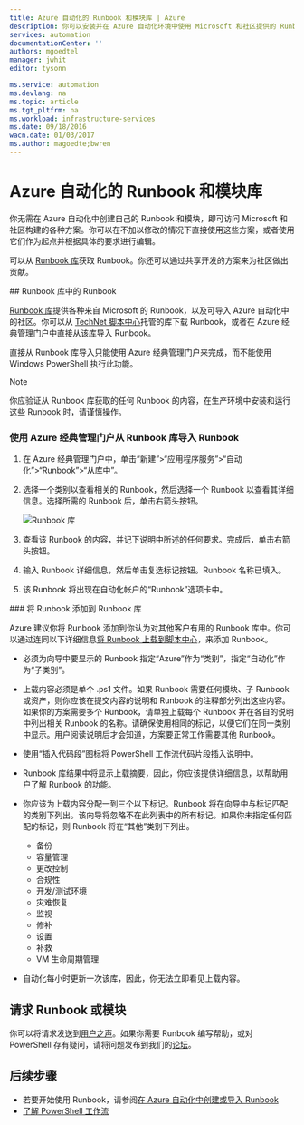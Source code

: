 ```yaml
---
title: Azure 自动化的 Runbook 和模块库 | Azure
description: 你可以安装并在 Azure 自动化环境中使用 Microsoft 和社区提供的 Runbook 与模块。本文介绍如何访问这些资源，以及在库中补充你的 Runbook。
services: automation
documentationCenter: ''
authors: mgoedtel
manager: jwhit
editor: tysonn

ms.service: automation
ms.devlang: na
ms.topic: article
ms.tgt_pltfrm: na
ms.workload: infrastructure-services
ms.date: 09/18/2016
wacn.date: 01/03/2017
ms.author: magoedte;bwren
---
```


# Azure 自动化的 Runbook 和模块库

你无需在 Azure 自动化中创建自己的 Runbook 和模块，即可访问 Microsoft 和社区构建的各种方案。你可以在不加以修改的情况下直接使用这些方案，或者使用它们作为起点并根据具体的要求进行编辑。

可以从 [Runbook 库](#runbooks-in-runbook-gallery)获取 Runbook。你还可以通过共享开发的方案来为社区做出贡献。

##<a name="runbooks-in-runbook-gallery"></a> Runbook 库中的 Runbook

[Runbook 库](http://gallery.technet.microsoft.com/scriptcenter/site/search?f[0].Type=RootCategory&f[0].Value=WindowsAzure&f[1].Type=SubCategory&f[1].Value=WindowsAzure_automation&f[1].Text=Automation)提供各种来自 Microsoft 的 Runbook，以及可导入 Azure 自动化中的社区。你可以从 [TechNet 脚本中心](http://gallery.technet.microsoft.com/)托管的库下载 Runbook，或者在 Azure 经典管理门户中直接从该库导入 Runbook。

直接从 Runbook 库导入只能使用 Azure 经典管理门户来完成，而不能使用 Windows PowerShell 执行此功能。

>[!NOTE]
> 你应验证从 Runbook 库获取的任何 Runbook 的内容，在生产环境中安装和运行这些 Runbook 时，请谨慎操作。

### 使用 Azure 经典管理门户从 Runbook 库导入 Runbook

1. 在 Azure 经典管理门户中，单击“新建”>“应用程序服务”>“自动化”>“Runbook”>“从库中”。
2. 选择一个类别以查看相关的 Runbook，然后选择一个 Runbook 以查看其详细信息。选择所需的 Runbook 后，单击右箭头按钮。

    ![Runbook 库](./media/automation-runbook-gallery/runbook-gallery.png)

3. 查看该 Runbook 的内容，并记下说明中所述的任何要求。完成后，单击右箭头按钮。
4. 输入 Runbook 详细信息，然后单击复选标记按钮。Runbook 名称已填入。
5. 该 Runbook 将出现在自动化帐户的“Runbook”选项卡中。

###<a name="AddRunbook"></a> 将 Runbook 添加到 Runbook 库

Azure 建议你将 Runbook 添加到你认为对其他客户有用的 Runbook 库中。你可以通过连同以下详细信息[将 Runbook 上载到脚本中心](http://gallery.technet.microsoft.com/site/upload)，来添加 Runbook。

- 必须为向导中要显示的 Runbook 指定“Azure”作为“类别”，指定“自动化”作为“子类别”。

- 上载内容必须是单个 .ps1 文件。如果 Runbook 需要任何模块、子 Runbook 或资产，则你应该在提交内容的说明和 Runbook 的注释部分列出这些内容。如果你的方案需要多个 Runbook，请单独上载每个 Runbook 并在各自的说明中列出相关 Runbook 的名称。请确保使用相同的标记，以便它们在同一类别中显示。用户阅读说明后才会知道，方案要正常工作需要其他 Runbook。

- 使用“插入代码段”图标将 PowerShell 工作流代码片段插入说明中。

- Runbook 库结果中将显示上载摘要，因此，你应该提供详细信息，以帮助用户了解 Runbook 的功能。

- 你应该为上载内容分配一到三个以下标记。Runbook 将在向导中与标记匹配的类别下列出。该向导将忽略不在此列表中的所有标记。如果你未指定任何匹配的标记，则 Runbook 将在“其他”类别下列出。

    - 备份
    - 容量管理
    - 更改控制
    - 合规性
    - 开发/测试环境
    - 灾难恢复
    - 监视
    - 修补
    - 设置
    - 补救
    - VM 生命周期管理

- 自动化每小时更新一次该库，因此，你无法立即看见上载内容。

## 请求 Runbook 或模块

你可以将请求发送到[用户之声](https://www.azure.cn/product-feedback)。如果你需要 Runbook 编写帮助，或对 PowerShell 存有疑问，请将问题发布到我们的[论坛](http://social.msdn.microsoft.com/Forums/windowsazure/zh-cn/home?forum=azureautomation&filter=alltypes&sort=lastpostdesc)。

## 后续步骤

- 若要开始使用 Runbook，请参阅[在 Azure 自动化中创建或导入 Runbook](./automation-creating-importing-runbook.md)
- [了解 PowerShell 工作流](./automation-powershell-workflow.md)

<!---HONumber=Mooncake_Quality_Review_1230_2016-->